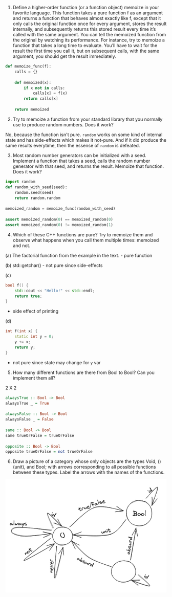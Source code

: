 1. Define a higher-order function (or a function object) memoize in your favorite language. This function takes a pure function f as an argument and returns a function that behaves almost exactly like f, except that it only calls the original function once for every argument, stores the result internally, and subsequently returns this stored result every time it’s called with the same argument. You can tell the memoized function from the original by watching its performance. For instance, try to memoize a function that takes a long time to evaluate. You’ll have to wait for the result the first time you call it, but on subsequent calls, with the same argument, you should get the result immediately.

```python
def memoize_func(f):
    calls = {}

    def memoized(x):
        if x not in calls:
            calls[x] = f(x)
        return calls[x]
    
    return memoized
```

2. Try to memoize a function from your standard library that you normally use to produce random numbers. Does it work?

No, because the function isn't pure. `random` works on some kind of internal state and has side-effects which makes it not-pure. And if it did produce the same results everytime, then the essense of `random` is defeated.

3. Most random number generators can be initialized with a seed. Implement a function that takes a seed, calls the random number generator with that seed, and returns the result. Memoize that function. Does it work?

```python
import random
def random_with_seed(seed):
    random.seed(seed)
    return random.random

memoized_random = memoize_func(random_with_seed)

assert memoized_random(0) == memoized_random(0)
assert memoized_random(0) != memoized_random(1)
```

4. Which of these C++ functions are pure? Try to memoize them and observe what happens when you call them multiple times: memoized and not.

(a) The factorial function from the example in the text. - pure function

(b) std::getchar() - not pure since side-effects

(c) 
```cpp
bool f() {
    std::cout << "Hello!" << std::endl;
    return true;
}
```
- side effect of printing

(d)
```cpp
int f(int x) {
    static int y = 0;
    y += x;
    return y;
}
```
- not pure since state may change for `y` var

5. How many different functions are there from Bool to Bool? Can you implement them all?

2 X 2
```Haskell
alwaysTrue :: Bool -> Bool
alwaysTrue _ = True

alwaysFalse :: Bool -> Bool
alwaysFalse _ = False

same :: Bool -> Bool
same trueOrFalse = trueOrFalse

opposite :: Bool -> Bool
opposite trueOrFalse = not trueOrFalse
```
6. Draw a picture of a category whose only objects are the types Void, () (unit), and Bool; with arrows corresponding to all possible functions between these types. Label the arrows with the names of the functions.

![](./2.7.6.png)